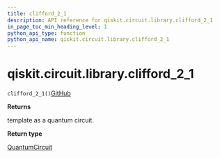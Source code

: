 ```yaml
---
title: clifford_2_1
description: API reference for qiskit.circuit.library.clifford_2_1
in_page_toc_min_heading_level: 1
python_api_type: function
python_api_name: qiskit.circuit.library.clifford_2_1
---
```


# qiskit.circuit.library.clifford\_2\_1

<span id="qiskit.circuit.library.clifford_2_1" />

`clifford_2_1()`[GitHub](https://github.com/qiskit/qiskit/tree/stable/0.41/qiskit/circuit/library/templates/clifford/clifford_2_1.py "view source code")

**Returns**

template as a quantum circuit.

**Return type**

[QuantumCircuit](qiskit.circuit.QuantumCircuit "qiskit.circuit.QuantumCircuit")

